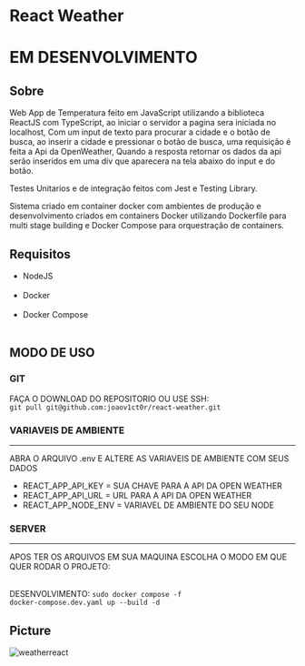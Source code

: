 # React Weather

<h1>EM DESENVOLVIMENTO</h1>

<h2>Sobre</h2>

<p>Web App de Temperatura feito em JavaScript utilizando a biblioteca ReactJS com TypeScript, ao iniciar o servidor a pagina sera iniciada no localhost, Com um input de texto para procurar a cidade e o botão de busca, ao inserir a cidade e pressionar o botão de busca, uma requisição é feita a Api da OpenWeather, Quando a resposta retornar os dados da api serão inseridos em uma div que aparecera na tela abaixo do input e do botão.</p>

<p>Testes Unitarios e de integração feitos com Jest e Testing Library.</p>

<p>Sistema criado em container docker com ambientes de produção e desenvolvimento criados em containers Docker utilizando Dockerfile para multi stage building e Docker Compose para orquestração de containers.</p>

<h2>Requisitos</h2>

<ul>
  <li>NodeJS</li>
  <br>
  <li>Docker</li>
  <br>
  <li>Docker Compose</li>
  <br>
</ul>

<h2>MODO DE USO</h2>

<h3>GIT</h3>

<p>FAÇA O DOWNLOAD DO REPOSITORIO OU USE SSH:<br><code>git pull git@github.com:joaov1ct0r/react-weather.git</code></p>

<h3>VARIAVEIS DE AMBIENTE</h3>
<hr>

<p>ABRA O ARQUIVO .env E ALTERE AS VARIAVEIS DE AMBIENTE COM SEUS DADOS</p>

<ul>
  <li>REACT_APP_API_KEY = SUA CHAVE PARA A API DA OPEN WEATHER</li>
  <li>REACT_APP_API_URL = URL PARA A API DA OPEN WEATHER</li>
  <li>REACT_APP_NODE_ENV = VARIAVEL DE AMBIENTE DO SEU NODE</li>
</ul>

<h3>SERVER</h3>
<hr>

<p>APOS TER OS ARQUIVOS EM SUA MAQUINA ESCOLHA O MODO EM QUE QUER RODAR O PROJETO:

<br>DESENVOLVIMENTO: <code>sudo docker compose -f docker-compose.dev.yaml up --build -d</code>

</p>

<h2>Picture</h2>

![weatherreact](https://user-images.githubusercontent.com/79015823/151046336-177768e0-537b-4a37-88a6-c93655e8df80.jpg)
